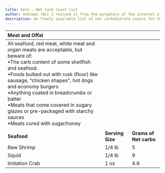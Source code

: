 ```yaml
---
title: Keto - Net Carb Count list
author: Unknown (But I rescued it from the purgatory of the internet after it was deleted)
description: An freely available list of net carbohydrate counts for those looking to embark on their Keto journey!
---
```



|Meat and Offal|||
|:---|:---|:---|
|All seafood, red meat, white meat and organ meats are acceptable, but beware of:<br/> &bull;The carb content of some shellfish and seafood.<br/> &bull;Foods bulked out with rusk (flour) like sausage, “chicken shapes”, hot dogs and economy burgers<br/> &bull;Anything coated in breadcrumbs or batter<br/> &bull;Meats that come covered in sugary glazes or pre-packaged with starchy sauces<br/> &bull;Meats cured with sugar/honey
||||
|**Seafood**|**Serving Size**|**Grams of Net carbs**|
|Raw Shrimp|1/4 lb|5|
|Squid|1/4 lb|9|
|Imitation Crab|1 oz|4.6|
